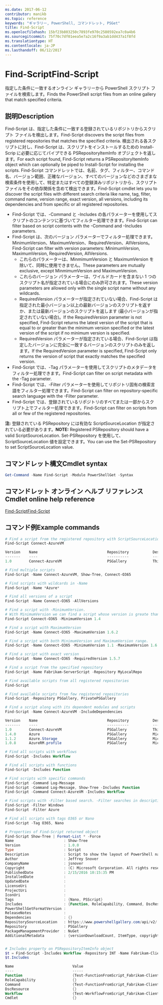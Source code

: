```yaml
---
ms.date: 2017-06-12
contributor: manikb
ms.topic: reference
keywords: "ギャラリー, PowerShell, コマンドレット, PSGet"
title: Find-Script
ms.openlocfilehash: 15bf23b803250c7893fe970c2580592ea7c0a4b6
ms.sourcegitcommit: 75f70c7df01eea5e7a2c16f9a3ab1dd437a1f8fd
ms.translationtype: HT
ms.contentlocale: ja-JP
ms.lasthandoff: 06/12/2017
---
```

# <a name="find-script"></a><span data-ttu-id="3ed4b-103">Find-Script</span><span class="sxs-lookup"><span data-stu-id="3ed4b-103">Find-Script</span></span>

<span data-ttu-id="3ed4b-104">指定した条件に一致するオンライン ギャラリーから PowerShell スクリプト ファイルを検索します。</span><span class="sxs-lookup"><span data-stu-id="3ed4b-104">Finds the PowerShell script files from an online gallery that match specified criteria.</span></span>

## <a name="description"></a><span data-ttu-id="3ed4b-105">説明</span><span class="sxs-lookup"><span data-stu-id="3ed4b-105">Description</span></span>

<span data-ttu-id="3ed4b-106">Find-Script は、指定した条件に一致する登録されているリポジトリからスクリプト ファイルを検出します。</span><span class="sxs-lookup"><span data-stu-id="3ed4b-106">Find-Script discovers the script files from registered repositories that matches the specified criteria.</span></span>
<span data-ttu-id="3ed4b-107">検出される各スクリプトに対し、Find-Script は、スクリプトをインストールするための Install-Scrip に必要に応じてパイプできる PSRepositoryItemInfo オブジェクトを返します。</span><span class="sxs-lookup"><span data-stu-id="3ed4b-107">For each script found, Find-Script returns a PSRepositoryItemInfo object which can optionally be piped to Install-Script for installing the scripts.</span></span>
<span data-ttu-id="3ed4b-108">Find-Script コマンドレットでは、名前、タグ、フィルター、コマンド名、バージョン範囲、正確なバージョン、すべてのバージョンなどのさまざまな検索条件を使用して、特定またはすべての登録済みリポジトリから、スクリプト ファイルをその依存関係を含めて検出できます。</span><span class="sxs-lookup"><span data-stu-id="3ed4b-108">Find-Script cmdlet lets you to discover the script files with different search criteria like name, tag, filter, command name, version range, exact version, all versions, including its dependencies and from specific or all registered repositories.</span></span>

- <span data-ttu-id="3ed4b-109">Find-Script では、-Command と -Includes の各パラメーターを使用してスクリプトのコンテンツに基づいてフィルター処理できます。</span><span class="sxs-lookup"><span data-stu-id="3ed4b-109">Find-Script can filter based on script contents with the -Command and -Includes parameters.</span></span>
- <span data-ttu-id="3ed4b-110">Find-Script は、次のバージョン パラメーターでフィルター処理できます。MinimumVersion、MaximumVersion、RequiredVersion、AllVersions。</span><span class="sxs-lookup"><span data-stu-id="3ed4b-110">Find-Script can filter with version parameters: MinimumVersion, MaximumVersion, RequiredVersion, AllVersions.</span></span>
  - <span data-ttu-id="3ed4b-111">これらのパラメーターは、MinmimumVersion と MaximumVersion を除いて、同時に使用できません。</span><span class="sxs-lookup"><span data-stu-id="3ed4b-111">These parameters are mutually exclusive, except MinmimumVersion and MaximumVersion.</span></span>
  - <span data-ttu-id="3ed4b-112">これらのバージョン パラメーターは、ワイルドカードを含まない 1 つのスクリプト名が指定されている場合にのみ許可されます。</span><span class="sxs-lookup"><span data-stu-id="3ed4b-112">These version parameters are allowed only with the single script name without any wildcards.</span></span>
  - <span data-ttu-id="3ed4b-113">RequiredVersion パラメーターが指定されていない場合、Find-Script は指定された最小バージョン以上の最新バージョンのスクリプトを返すか、または最新バージョンのスクリプトを返します (最小バージョンが指定されていない場合)。</span><span class="sxs-lookup"><span data-stu-id="3ed4b-113">If the RequiredVersion parameter is not specified, Find-Script returns the latest version of the script that is equal to or greater than the minimum version specified or the latest version of the script if no minimum version is specified.</span></span> 
  - <span data-ttu-id="3ed4b-114">RequiredVersion パラメーターが指定されている場合、Find-Script は指定したバージョンに完全に一致するバージョンのスクリプトのみを返します。</span><span class="sxs-lookup"><span data-stu-id="3ed4b-114">If the RequiredVersion parameter is specified, Find-Script only returns the version of script that exactly matches the specified version.</span></span>
- <span data-ttu-id="3ed4b-115">Find-Script では、-Tag パラメーターを使用してスクリプトのメタデータをフィルター処理できます。</span><span class="sxs-lookup"><span data-stu-id="3ed4b-115">Find-Script can filter on script metadata with the -Tag parameter.</span></span>
- <span data-ttu-id="3ed4b-116">Find-Script では、-Filter パラメーターを使用してリポジトリ固有の検索言語をフィルター処理できます。</span><span class="sxs-lookup"><span data-stu-id="3ed4b-116">Find-Script can filter on repository-specific search language with the -Filter parameter.</span></span>
- <span data-ttu-id="3ed4b-117">Find-Script では、登録されているリポジトリのすべてまたは一部からスクリプト上でフィルター処理できます。</span><span class="sxs-lookup"><span data-stu-id="3ed4b-117">Find-Script can filter on scripts from all or few of the registered repositories.</span></span>

<span data-ttu-id="3ed4b-118">**注:** 登録されている PSRepository には有効な ScriptSourceLocation が指定されている必要があります。</span><span class="sxs-lookup"><span data-stu-id="3ed4b-118">**NOTE:** Registered PSRepository should have a valid ScriptSourceLocation.</span></span> <span data-ttu-id="3ed4b-119">Set-PSRepository を使用して、ScriptSourceLocation 値を設定できます。</span><span class="sxs-lookup"><span data-stu-id="3ed4b-119">You can use the Set-PSRepository to set ScriptSourceLocation value.</span></span>

## <a name="cmdlet-syntax"></a><span data-ttu-id="3ed4b-120">コマンドレット構文</span><span class="sxs-lookup"><span data-stu-id="3ed4b-120">Cmdlet syntax</span></span>

```powershell
Get-Command -Name Find-Script -Module PowerShellGet -Syntax
```

## <a name="cmdlet-online-help-reference"></a><span data-ttu-id="3ed4b-121">コマンドレット オンライン ヘルプ リファレンス</span><span class="sxs-lookup"><span data-stu-id="3ed4b-121">Cmdlet online help reference</span></span>

[<span data-ttu-id="3ed4b-122">Find-Script</span><span class="sxs-lookup"><span data-stu-id="3ed4b-122">Find-Script</span></span>](http://go.microsoft.com/fwlink/?LinkId=619785)

## <a name="example-commands"></a><span data-ttu-id="3ed4b-123">コマンド例</span><span class="sxs-lookup"><span data-stu-id="3ed4b-123">Example commands</span></span>

```powershell
# Find a script from the registered repository with ScriptSourceLocation
Find-Script Connect-AzureVM

Version    Name                                Repository           Description
-------    ----                                ----------           -----------
1.0        Connect-AzureVM                     PSGallery            This runbook sets up a connection to an Azure vi...

# Find multiple scripts
Find-Script -Name Connect-AzureVM, Show-Tree, Connect-O365

# Find scripts with wildcards in -Name
Find-Script -Name *Azure*

# Find all versions of a script
Find-Script -Name Connect-O365 -AllVersions

# Find a script with -MinimumVersion. 
# With MinimumVersion we can find a script whose version is greate than or equal to the specified MinimumVersion value.
Find-Script Connect-O365 -MinimumVersion 1.4

# Find a script with MaximumVersion
Find-Script -Name Connect-O365 -MaximumVersion 1.6.2

# Find a script with both MinimumVersion and MaximumVersion range.
Find-Script -Name Connect-O365 -MinimumVersion 1.1 -MaximumVersion 1.6.2

# Find a script with exact version
Find-Script -Name Connect-O365 -RequiredVersion 1.5.7

# Find a script from the specified repository
Find-Script -Name Fabrikam-ServerScript -Repository MyLocalRepo

# Find available scripts from all registered repositories
Find-Script

# Find available scripts from few registered repositories
Find-Script -Repository PSGallery, PrivatePSGallery

# Find a script along with its dependent modules and scripts
Find-Script -Name Connect-AzureVM -IncludeDependencies

Version    Name                                Repository           Description
-------    ----                                ----------           -----------
1.0        Connect-AzureVM                     PSGallery            This runbook sets up a connection to an Azure vi...
1.4.0      Azure                               PSGallery            Microsoft Azure PowerShell - Service Management
1.1.2      Azure.Storage                       PSGallery            Microsoft Azure PowerShell - Storage service cmd...
1.0.8      AzureRM.profile                     PSGallery            Microsoft Azure PowerShell - Profile credential ...

# Find all scripts with workflows
Find-Script -Includes Workflow

# Find all scripts with functions
Find-Script -Includes Function

# Find scripts with specific commands
Find-Script -Command Log-Message
Find-Script -Command Log-Message, Show-Tree -Includes Function
Find-Script -Command Connect-AzureVM -Includes Workflow

# Find scripts with -Filter based search. -Filter searches in description and names
Find-Script -Filter Windows
Find-Script -Filter Azure

# Find all scripts with tags O365 or Nano
Find-Script -Tag O365, Nano

# Properties of Find-Script returned object
Find-Script Show-Tree | Format-List * -Force
Name                       : Show-Tree
Version                    : 1.0.0
Type                       : Script
Description                : Script to show the layout of PowerShell namespaces (Trees) using ASCII
Author                     : Jeffrey Snover
CompanyName                : jsnover
Copyright                  : (C) Microsoft Corporation. All rights reserved.
PublishedDate              : 2/15/2016 10:15:35 PM
InstalledDate              :
UpdatedDate                :
LicenseUri                 :
ProjectUri                 :
IconUri                    :
Tags                       : {Nano, PSScript}
Includes                   : {Function, RoleCapability, Command, DscResource...}
PowerShellGetFormatVersion :
ReleaseNotes               :
Dependencies               : {}
RepositorySourceLocation   : https://www.powershellgallery.com/api/v2/
Repository                 : PSGallery
PackageManagementProvider  : NuGet
AdditionalMetadata         : {versionDownloadCount, ItemType, copyright, PackageManagementProvider...}


# Includes property on PSRepositoryItemInfo object
$t = Find-Script -Includes Workflow -Repository INT -Name Fabrikam-ClientScript
$t.Includes

Name                           Value
----                           -----
Function                       {Test-FunctionFromScript_Fabrikam-ClientScript}
RoleCapability                 {}
Command                        {Test-FunctionFromScript_Fabrikam-ClientScript, Test-WorkflowFromScript_Fabrikam-Clie...
DscResource                    {}
Workflow                       {Test-WorkflowFromScript_Fabrikam-ClientScript}
Cmdlet                         {}


```

